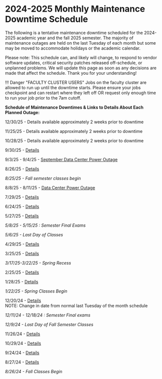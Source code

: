 # 2024-2025 Monthly Maintenance Downtime Schedule

The following is a tentative maintenance downtime scheduled for the 2024-2025 academic year and the fall 2025 semester.  The majority of maintenance outages are held on the last Tuesday of each month but some may be moved to accommodate holidays or the academic calendar.  

Please note: This schedule can, and likely will change, to respond to vendor software updates, critical security patches released off-schedule, or unplanned problems.  We will update this page as soon as any decisions are made that affect the schedule.  Thank you for your understanding!  

!!! Danger "FACULTY CLUSTER USERS"
    Jobs on the faculty cluster are allowed to run up until the downtime starts.  Please ensure your jobs checkpoint and can restart where they left off OR request only enough time to run your job prior to the 7am cutoff.

**Schedule of Maintenance Downtimes & Links to Details About Each Planned Outage:**

12/30/25 - Details available approximately 2 weeks prior to downtime

11/25/25 - Details available approximately 2 weeks prior to downtime

10/28/25 - Details available approximately 2 weeks prior to downtime

9/30/25 - [Details](2025.md#september-2025-downtime)

9/3/25 - 9/4/25 - [September Data Center Power Outage](2025.md#september-2025-data-center-power-outage)  

8/26/25 - [Details](2025.md#august-2025-downtime)

_8/25/25 - Fall semester classes begin_

8/8/25 - 8/11/25 - [Data Center Power Outage](2025.md#august-2025-data-center-power-outage)

7/29/25 - [Details](2025.md#july-2025-downtime)

6/24/25 - [Details](2025.md#june-2025-downtime)

5/27/25 - [Details](2025.md#may-2025-downtime) 

_5/8/25 - 5/15/25 : Semester Final Exams_

_5/6/25 - Last Day of Classes_

4/29/25 - [Details](2025.md#april-2025-downtime) 

3/25/25 - [Details](2025.md#march-2025-downtime)  

_3/17/25-3/22/25 - Spring Recess_

2/25/25 - [Details](2025.md#february-2025-downtime)

1/28/25 -  [Details](2025.md#january-2025-downtime)

_1/22/25 - Spring Classes Begin_

12/20/24 -  [Details](2024.md#december-2024-downtime)  
NOTE: Change in date from normal last Tuesday of the month schedule

_12/11/24 - 12/18/24 : Semester Final exams_

_12/9/24 - Last Day of Fall Semester Classes_

11/26/24 - [Details](2024.md#november-2024-downtime)

10/29/24 - [Details](2024.md#october-2024-downtime)

9/24/24 - [Details](2024.md#september-2024-downtime)

8/27/24 - [Details](2024.md#august-2024-downtime) 

_8/26/24 - Fall Classes Begin_





































